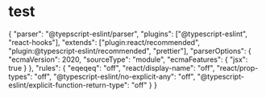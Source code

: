# test

{
    "parser": "@tyepscript-eslint/parser",
    "plugins": ["@typescript-eslint", "react-hooks"],
    "extends": ["plugin:react/recommended", "plugin:@typescript-eslint/recommended", "prettier"],
    "parserOptions": {
        "ecmaVersion": 2020,
        "sourceType": "module",
        "ecmaFeatures": {
            "jsx": true
        }
    },
    "rules": {
        "eqeqeq": "off",
        "react/display-name": "off",
        "react/prop-types": "off",
        "@typescript-eslint/no-explicit-any": "off",
        "@typescript-eslint/explicit-function-return-type": "off"
    }
}

